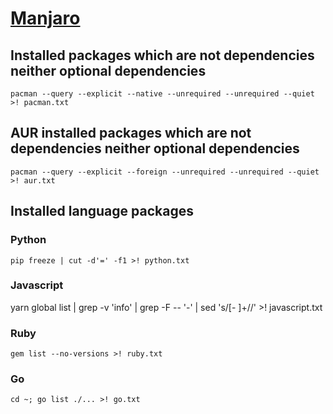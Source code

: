 # [Manjaro](https://manjaro.org/)

## Installed packages which are not dependencies neither optional dependencies
`pacman --query --explicit --native --unrequired --unrequired --quiet >! pacman.txt`

## AUR installed packages which are not dependencies neither optional dependencies
`pacman --query --explicit --foreign --unrequired --unrequired --quiet >! aur.txt`

## Installed language packages

### Python
`pip freeze | cut -d'=' -f1 >! python.txt`

### Javascript
yarn global list | grep -v 'info' | grep -F -- '-' | sed 's/[- ]\+//' >! javascript.txt

### Ruby
`gem list --no-versions >! ruby.txt`

### Go
`cd ~; go list ./... >! go.txt`
